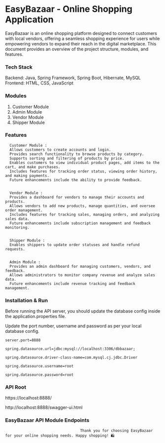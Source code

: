# EasyBazaar - Online Shopping Application
EasyBazaar is an online shopping platform designed to connect customers with local vendors, offering a seamless shopping experience for users while empowering vendors to expand their reach in 
 the digital marketplace. This document provides an overview of the project structure, modules, and features.


### Tech Stack
Backend: Java, Spring Framework, Spring Boot, Hibernate, MySQL
Frontend: HTML, CSS, JavaScript  


### Modules
1. Customer Module
2. Admin Module
3. Vendor Module  
4. Shipper Module

### Features


      Customer Module : 
      Allows customers to create accounts and login.
      Provides search functionality to browse products by category.
      Supports sorting and filtering of products by price.
      Enables customers to view individual product pages, add items to the cart, and make purchases.
      Includes features for tracking order status, viewing order history, and making payments.
      Future enhancements include the ability to provide feedback.


      Vendor Module : 
      Provides a dashboard for vendors to manage their accounts and products.
      Allows vendors to add new products, manage quantities, and oversee order management.
      Includes features for tracking sales, managing orders, and analyzing sales data.
      Future enhancements include subscription management and feedback monitoring.

      
      Shipper Module : 
      Enables shippers to update order statuses and handle refund requests.

      
      Admin Module : 
      Provides an admin dashboard for managing customers, vendors, and feedback.
      Allows administrators to monitor company revenue and analyze sales data.
      Future enhancements include revenue tracking and feedback management.





### Installation & Run

Before running the API server, you should update the database config inside the application.properties file.

Update the port number, username and password as per your local database config.

    server.port=8888

    spring.datasource.url=jdbc:mysql://localhost:3306/dbbazaar;
    
    spring.datasource.driver-class-name=com.mysql.cj.jdbc.Driver
    
    spring.datasource.username=root
    
    spring.datasource.password=root
### API Root 

https://localhost:8888/

http://localhost:8888/swagger-ui.html


### EasyBazaar API Module Endpoints




                                      Thank you for choosing EasyBazaar for your online shopping needs. Happy shopping! 🛍️
